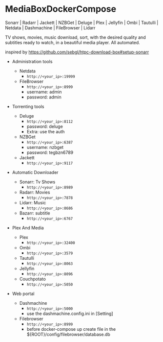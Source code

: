 # MediaBoxDockerCompose
Sonarr | Radarr | Jackett | NZBGet | Deluge | Plex | Jellyfin | Ombi | Tautulli | Netdata | Dashmachine | FileBrowser | Lidarr

TV shows, movies, music download, sort, with the desired quality and subtitles ready to watch, in a beautiful media player. All automated.

inspired by https://github.com/sebgl/htpc-download-box#setup-sonarr

- Administration tools 
   - Netdata
     - `http://<your_ip>:19999`
   - FileBrowser
     - `http://<your_ip>:8999`
     - username: admin
     - password: admin

- Torrenting tools
  - Deluge
    - `http://<your_ip>:8112`
    - password: deluge
    - Extra: use the auth
  - NZBGet
    - `http://<your_ip>:6387`
    - username: nzbget
    - password: tegbzn6789
  - Jackett
    - `http://<your_ip>:9117`

- Automatic Downloader
  - Sonarr: Tv Shows 
    - `http://<your_ip>:8989`
  - Radarr: Movies
    - `http://<your_ip>:7878`
  - Lidarr: Music
    - `http://<your_ip>:8686`
  - Bazarr: subtitle
    - `http://<your_ip>:6767`

- Plex And Media 
  - Plex
    - `http://<your_ip>:32400`
  - Ombi
    - `http://<your_ip>:3579`
  - Tautulli
    - `http://<your_ip>:8063`
  - Jellyfin
    - `http://<your_ip>:8096`
  - Couchpotato
    - `http://<your_ip>:5050`

- Web portal
  - Dashmachine
    - `http://<your_ip>:5000`
    - use the dashmachine.config.ini in [Setting]
  - Filebrowser
    - `http://<your_ip>:8999`
    - before docker-compose up create file in the ${ROOT}/config/filebrowser/database.db
